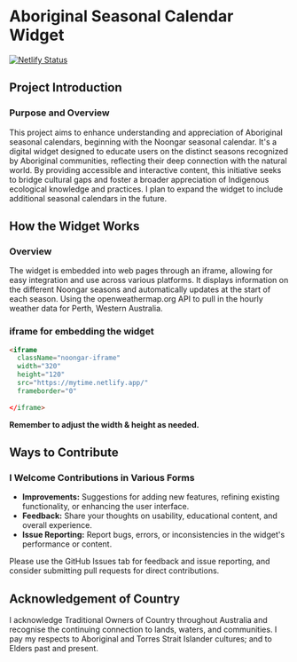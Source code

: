 # Aboriginal Seasonal Calendar Widget

[![Netlify Status](https://api.netlify.com/api/v1/badges/e3c25721-c58f-4b33-9825-94c9a98ed2ad/deploy-status)](https://app.netlify.com/sites/seasonal-au/deploys)

## Project Introduction

### Purpose and Overview

This project aims to enhance understanding and appreciation of Aboriginal seasonal calendars, beginning with the Noongar seasonal calendar. It's a digital widget designed to educate users on the distinct seasons recognized by Aboriginal communities, reflecting their deep connection with the natural world. By providing accessible and interactive content, this initiative seeks to bridge cultural gaps and foster a broader appreciation of Indigenous ecological knowledge and practices. I plan to expand the widget to include additional seasonal calendars in the future.

## How the Widget Works

### Overview

The widget is embedded into web pages through an iframe, allowing for easy integration and use across various platforms. It displays information on the different Noongar seasons and automatically updates at the start of each season. Using the openweathermap.org API to pull in the hourly weather data for Perth, Western Australia.

### iframe for embedding the widget

```html
<iframe
  className="noongar-iframe"
  width="320"
  height="120"
  src="https://mytime.netlify.app/"
  frameborder="0"
  
</iframe>
```

 **Remember to adjust the width & height as needed.**


## Ways to Contribute 

### I Welcome Contributions in Various Forms

- **Improvements:** Suggestions for adding new features, refining existing functionality, or enhancing the user interface.
- **Feedback:** Share your thoughts on usability, educational content, and overall experience.
- **Issue Reporting:** Report bugs, errors, or inconsistencies in the widget's performance or content.
 
Please use the GitHub Issues tab for feedback and issue reporting, and consider submitting pull requests for direct contributions.

## Acknowledgement of Country

I acknowledge Traditional Owners of Country throughout Australia and recognise the continuing connection to lands, waters, and communities. I pay my respects to Aboriginal and Torres Strait Islander cultures; and to Elders past and present.
